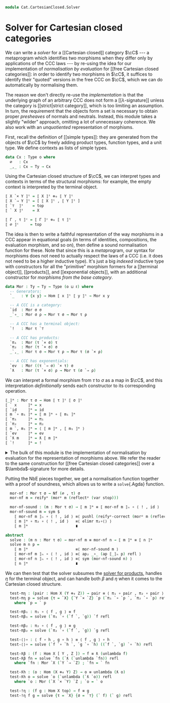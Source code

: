 <!--
```agda
open import Cat.CartesianClosed.Free.Signature using (module types)
open import Cat.Diagram.Exponential
open import Cat.Cartesian
open import Cat.Prelude

import Cat.Functor.Bifunctor as Bifunctor
```
-->

```agda
module Cat.CartesianClosed.Solver
```

# Solver for Cartesian closed categories

<!--
```agda
  {o ℓ} {C : Precategory o ℓ} (cart : Cartesian-category C) (cc : Cartesian-closed C cart)
        where

open Cartesian-category cart
open Cartesian-closed cc
open types Ob public
```
-->

We can write a *solver* for a [[Cartesian closed]] category $\cC$ --- a
metaprogram which identifies two morphisms when they differ only by
applications of the CCC laws --- by re-using the idea for our
implementation of *normalisation by evaluation* for [[free Cartesian
closed categories]]: in order to identify two morphisms in $\cC$, it
suffices to identify their "quoted" versions in the free CCC on $\cC$,
which we can do automatically by normalising them.

The reason we don't directly re-use the *implementation* is that the
underlying graph of an arbitrary CCC does not form a
[[$\lambda$-signature]] unless the category is [[strict|strict category]],
which is too limiting an assumption. In turn, the requirement that the
objects form a set is necessary to obtain proper *presheaves* of normals
and neutrals. Instead, this module takes a slightly "wilder" approach,
omitting a lot of unnecessary coherence. We also work with an
*unquotiented* representation of morphisms.

First, recall the definition of [[simple types]]: they are generated from
the objects of $\cC$ by freely adding product types, function types, and
a unit type. We define contexts as lists of simple types.

```agda
data Cx : Type o where
  ∅   : Cx
  _,_ : Cx → Ty → Cx
```

<!--
```agda
private variable
  Γ Δ Θ : Cx
  τ σ ρ : Ty
```
-->

Using the Cartesian closed structure of $\cC$, we can interpret types
and contexts in terms of the structural morphisms: for
example, the empty context is interpreted by the terminal object.

<!--
```agda
⟦_⟧ᵗ : Ty → Ob
⟦_⟧ᶜ : Cx → Ob
```
-->

```agda
⟦ X `× Y ⟧ᵗ = ⟦ X ⟧ᵗ ⊗₀ ⟦ Y ⟧ᵗ
⟦ X `⇒ Y ⟧ᵗ = [ ⟦ X ⟧ᵗ , ⟦ Y ⟧ᵗ ]
⟦ `⊤  ⟧ᵗ    = top
⟦ ` X ⟧ᵗ    = X

⟦ Γ , τ ⟧ᶜ = ⟦ Γ ⟧ᶜ ⊗₀ ⟦ τ ⟧ᵗ
⟦ ∅ ⟧ᶜ     = top
```

The idea is then to write a faithful representation of the way morphisms
in a CCC appear in equational goals (in terms of identities, compositions,
the evaluation morphism, and so on), then define a sound normalisation
function for these. Note that since this is a *meta*program, our syntax
for morphisms does not need to actually respect the laws of a CCC (i.e.
it does not need to be a higher inductive type). It's just a big
*indexed* inductive type with constructors for all the "primitive"
morphism formers for a [[terminal object]], [[products]], and
[[exponential objects]], with an additional constructor for *morphisms
from the base category*.

```agda
data Mor : Ty → Ty → Type (o ⊔ ℓ) where
  -- Generators:
  `_   : ∀ {x y} → Hom ⟦ x ⟧ᵗ ⟦ y ⟧ᵗ → Mor x y

  -- A CCC is a category:
  `id  : Mor σ σ
  _`∘_ : Mor σ ρ → Mor τ σ → Mor τ ρ

  -- A CCC has a terminal object:
  `!   : Mor τ `⊤

  -- A CCC has products:
  `π₁  : Mor (τ `× σ) τ
  `π₂  : Mor (τ `× σ) σ
  _`,_ : Mor τ σ → Mor τ ρ → Mor τ (σ `× ρ)

  -- A CCC has exponentials:
  `ev  : Mor ((τ `⇒ σ) `× τ) σ
  `ƛ   : Mor (τ `× σ) ρ → Mor τ (σ `⇒ ρ)
```

<!--
```agda
infixr 20 _`∘_
infixr 19 _`,_ _`⊗₁_
infix 25 `_

pattern _`⊗₁_ f g = f `∘ `π₁ `, g `∘ `π₂
pattern `unlambda f = `ev `∘ (f `⊗₁ `id)
```
-->

We can interpret a formal morphism from $\tau$ to $\sigma$ as a map in
$\cC$, and this interpretation *definitionally* sends each constructor
to its corresponding operation.

```agda
⟦_⟧ᵐ : Mor τ σ → Hom ⟦ τ ⟧ᵗ ⟦ σ ⟧ᵗ
⟦ ` x     ⟧ᵐ = x
⟦ `id     ⟧ᵐ = id
⟦ m `∘ m₁ ⟧ᵐ = ⟦ m ⟧ᵐ ∘ ⟦ m₁ ⟧ᵐ
⟦ `π₁     ⟧ᵐ = π₁
⟦ `π₂     ⟧ᵐ = π₂
⟦ m `, m₁ ⟧ᵐ = ⟨ ⟦ m ⟧ᵐ , ⟦ m₁ ⟧ᵐ ⟩
⟦ `ev     ⟧ᵐ = ev
⟦ `ƛ m    ⟧ᵐ = ƛ ⟦ m ⟧ᵐ
⟦ `!      ⟧ᵐ = !
```

<details>
<summary>
The bulk of this module is the implementation of normalisation by
evaluation for the representation of morphisms above. We refer the
reader to the same construction for [[free Cartesian closed categories]]
over a $\lambda$-signature for more details.
</summary>

```agda
data Var : Cx → Ty → Type o where
  stop : Var (Γ , τ) τ
  pop  : Var Γ τ → Var (Γ , σ) τ

⟦_⟧ⁿ : Var Γ τ → Hom ⟦ Γ ⟧ᶜ ⟦ τ ⟧ᵗ
⟦ stop ⟧ⁿ  = π₂
⟦ pop x ⟧ⁿ = ⟦ x ⟧ⁿ ∘ π₁

data Ren : Cx → Cx → Type (o ⊔ ℓ) where
  stop : Ren Γ Γ
  drop : Ren Γ Δ → Ren (Γ , τ) Δ
  keep : Ren Γ Δ → Ren (Γ , τ) (Δ , τ)

_∘ʳ_ : ∀ {Γ Δ Θ} → Ren Γ Δ → Ren Δ Θ → Ren Γ Θ
stop   ∘ʳ ρ      = ρ
drop σ ∘ʳ ρ      = drop (σ ∘ʳ ρ)
keep σ ∘ʳ stop   = keep σ
keep σ ∘ʳ drop ρ = drop (σ ∘ʳ ρ)
keep σ ∘ʳ keep ρ = keep (σ ∘ʳ ρ)

ren-var : ∀ {Γ Δ τ} → Ren Γ Δ → Var Δ τ → Var Γ τ
ren-var stop     v       = v
ren-var (drop σ) v       = pop (ren-var σ v)
ren-var (keep σ) stop    = stop
ren-var (keep σ) (pop v) = pop (ren-var σ v)

⟦_⟧ʳ : Ren Γ Δ → Hom ⟦ Γ ⟧ᶜ ⟦ Δ ⟧ᶜ
⟦ stop   ⟧ʳ = id
⟦ drop r ⟧ʳ = ⟦ r ⟧ʳ ∘ π₁
⟦ keep r ⟧ʳ = ⟦ r ⟧ʳ ⊗₁ id

data Nf           : Cx → Ty → Type (o ⊔ ℓ)
data Ne           : Cx → Ty → Type (o ⊔ ℓ)
data Sub (Γ : Cx) : Cx → Type (o ⊔ ℓ)

data Nf where
  lam  : Nf (Γ , τ) σ       → Nf Γ (τ `⇒ σ)
  pair : Nf Γ τ → Nf Γ σ    → Nf Γ (τ `× σ)
  unit :                      Nf Γ `⊤
  ne   : ∀ {x} → Ne Γ (` x) → Nf Γ (` x)

data Ne where
  var  : Var Γ τ → Ne Γ τ
  app  : Ne Γ (τ `⇒ σ) → Nf Γ τ → Ne Γ σ
  fstₙ : Ne Γ (τ `× σ) → Ne Γ τ
  sndₙ : Ne Γ (τ `× σ) → Ne Γ σ
  hom  : ∀ {Δ a} → Hom ⟦ Δ ⟧ᶜ a → Sub Γ Δ → Ne Γ (` a)

data Sub Γ where
  ∅   : Sub Γ ∅
  _,_ : Sub Γ Δ → Nf Γ τ → Sub Γ (Δ , τ)

ren-ne  : ∀ {Γ Δ τ} → Ren Δ Γ → Ne  Γ τ → Ne  Δ τ
ren-nf  : ∀ {Γ Δ τ} → Ren Δ Γ → Nf  Γ τ → Nf  Δ τ
ren-sub : ∀ {Γ Δ Θ} → Ren Δ Γ → Sub Γ Θ → Sub Δ Θ

ren-ne σ (hom h a) = hom h (ren-sub σ a)

ren-ne σ (var v)   = var  (ren-var σ v)
ren-ne σ (app f a) = app  (ren-ne σ f) (ren-nf σ a)
ren-ne σ (fstₙ a)  = fstₙ (ren-ne σ a)
ren-ne σ (sndₙ a)  = sndₙ (ren-ne σ a)

ren-nf σ (lam n)    = lam  (ren-nf (keep σ) n)
ren-nf σ (pair a b) = pair (ren-nf σ a) (ren-nf σ b)
ren-nf σ (ne x)     = ne   (ren-ne σ x)
ren-nf σ unit       = unit

ren-sub ρ ∅       = ∅
ren-sub ρ (σ , x) = ren-sub ρ σ , ren-nf ρ x

⟦_⟧ₙ  : Nf  Γ τ → Hom ⟦ Γ ⟧ᶜ ⟦ τ ⟧ᵗ
⟦_⟧ₛ  : Ne  Γ τ → Hom ⟦ Γ ⟧ᶜ ⟦ τ ⟧ᵗ
⟦_⟧ᵣ  : Sub Γ Δ → Hom ⟦ Γ ⟧ᶜ ⟦ Δ ⟧ᶜ

⟦ lam h    ⟧ₙ = ƛ ⟦ h ⟧ₙ
⟦ pair a b ⟧ₙ = ⟨ ⟦ a ⟧ₙ , ⟦ b ⟧ₙ ⟩
⟦ ne x     ⟧ₙ = ⟦ x ⟧ₛ
⟦ unit     ⟧ₙ = !

⟦ var x   ⟧ₛ = ⟦ x ⟧ⁿ
⟦ app f x ⟧ₛ = ev ∘ ⟨ ⟦ f ⟧ₛ , ⟦ x ⟧ₙ ⟩
⟦ fstₙ h  ⟧ₛ = π₁ ∘ ⟦ h ⟧ₛ
⟦ sndₙ h  ⟧ₛ = π₂ ∘ ⟦ h ⟧ₛ
⟦ hom h a ⟧ₛ = h ∘ ⟦ a ⟧ᵣ

⟦ ∅     ⟧ᵣ = !
⟦ σ , n ⟧ᵣ = ⟨ ⟦ σ ⟧ᵣ , ⟦ n ⟧ₙ ⟩

⟦⟧-∘ʳ   : (ρ : Ren Γ Δ) (σ : Ren Δ Θ) → ⟦ ρ ∘ʳ σ ⟧ʳ ≡ ⟦ σ ⟧ʳ ∘ ⟦ ρ ⟧ʳ

ren-⟦⟧ⁿ : (ρ : Ren Δ Γ) (v : Var Γ τ) → ⟦ ren-var ρ v ⟧ⁿ ≡ ⟦ v ⟧ⁿ ∘ ⟦ ρ ⟧ʳ
ren-⟦⟧ₛ : (ρ : Ren Δ Γ) (t : Ne Γ τ)  → ⟦ ren-ne ρ t  ⟧ₛ ≡ ⟦ t ⟧ₛ ∘ ⟦ ρ ⟧ʳ
ren-⟦⟧ₙ : (ρ : Ren Δ Γ) (t : Nf Γ τ)  → ⟦ ren-nf ρ t  ⟧ₙ ≡ ⟦ t ⟧ₙ ∘ ⟦ ρ ⟧ʳ
ren-⟦⟧ᵣ : (ρ : Ren Δ Γ) (σ : Sub Γ Θ) → ⟦ ren-sub ρ σ ⟧ᵣ ≡ ⟦ σ ⟧ᵣ ∘ ⟦ ρ ⟧ʳ

⟦⟧-∘ʳ stop σ = intror refl
⟦⟧-∘ʳ (drop ρ) σ = pushl (⟦⟧-∘ʳ ρ σ)
⟦⟧-∘ʳ (keep ρ) stop = introl refl
⟦⟧-∘ʳ (keep ρ) (drop σ) = pushl (⟦⟧-∘ʳ ρ σ) ∙ sym (pullr π₁∘⟨⟩)
⟦⟧-∘ʳ (keep ρ) (keep σ) = sym $ ⟨⟩-unique
  (pulll π₁∘⟨⟩ ∙ pullr π₁∘⟨⟩ ∙ pulll (sym (⟦⟧-∘ʳ ρ σ)))
  (pulll π₂∘⟨⟩ ∙ pullr π₂∘⟨⟩ ∙ idl _)

ren-⟦⟧ⁿ stop v           = intror refl
ren-⟦⟧ⁿ (drop ρ) v       = pushl (ren-⟦⟧ⁿ ρ v)
ren-⟦⟧ⁿ (keep ρ) stop    = sym (π₂∘⟨⟩ ∙ idl _)
ren-⟦⟧ⁿ (keep ρ) (pop v) = pushl (ren-⟦⟧ⁿ ρ v) ∙ sym (pullr π₁∘⟨⟩)

ren-⟦⟧ₛ ρ (var x) = ren-⟦⟧ⁿ ρ x
ren-⟦⟧ₛ ρ (app f x) = ap₂ _∘_ refl
  (ap₂ ⟨_,_⟩ (ren-⟦⟧ₛ ρ f) (ren-⟦⟧ₙ ρ x) ∙ sym (⟨⟩∘ _))
  ∙ pulll refl
ren-⟦⟧ₛ ρ (fstₙ t) = pushr (ren-⟦⟧ₛ ρ t)
ren-⟦⟧ₛ ρ (sndₙ t) = pushr (ren-⟦⟧ₛ ρ t)
ren-⟦⟧ₛ ρ (hom x a) = pushr (ren-⟦⟧ᵣ ρ a)

ren-⟦⟧ₙ ρ (lam t) =
    ap ƛ (ren-⟦⟧ₙ (keep ρ) t)
  ∙ sym (unique _ (ap₂ _∘_ refl rem₁ ∙ pulll (commutes ⟦ t ⟧ₙ)))
  where
  rem₁ : (⟦ lam t ⟧ₙ ∘ ⟦ ρ ⟧ʳ) ⊗₁ id ≡ (⟦ lam t ⟧ₙ ⊗₁ id) ∘ ⟦ ρ ⟧ʳ ⊗₁ id
  rem₁ = Bifunctor.first∘first ×-functor

ren-⟦⟧ₙ ρ (pair a b) = ap₂ ⟨_,_⟩ (ren-⟦⟧ₙ ρ a) (ren-⟦⟧ₙ ρ b) ∙ sym (⟨⟩∘ _)
ren-⟦⟧ₙ ρ (ne x) = ren-⟦⟧ₛ ρ x
ren-⟦⟧ₙ ρ unit   = !-unique _

ren-⟦⟧ᵣ ρ ∅       = !-unique _
ren-⟦⟧ᵣ ρ (σ , n) = ap₂ ⟨_,_⟩ (ren-⟦⟧ᵣ ρ σ) (ren-⟦⟧ₙ ρ n) ∙ sym (⟨⟩∘ _)

Tyᵖ : (τ : Ty) (Γ : Cx) → Hom ⟦ Γ ⟧ᶜ ⟦ τ ⟧ᵗ → Type (o ⊔ ℓ)
Tyᵖ (τ `× σ) Γ h = Tyᵖ τ Γ (π₁ ∘ h) × Tyᵖ σ Γ (π₂ ∘ h)
Tyᵖ `⊤ Γ h = Lift _ ⊤
Tyᵖ (τ `⇒ σ) Γ h =
  ∀ {Δ} (ρ : Ren Δ Γ) {a}
  → Tyᵖ τ Δ a
  → Tyᵖ σ Δ (ev ∘ ⟨ h ∘ ⟦ ρ ⟧ʳ , a ⟩)
Tyᵖ (` x)    Γ h = Σ (Ne Γ (` x)) λ n → ⟦ n ⟧ₛ ≡ h

data Subᵖ : ∀ Γ Δ → Hom ⟦ Δ ⟧ᶜ ⟦ Γ ⟧ᶜ → Type (o ⊔ ℓ) where
  ∅   : ∀ {i} → Subᵖ ∅ Δ i
  _,_ : ∀ {h} → Subᵖ Γ Δ (π₁ ∘ h) → Tyᵖ σ Δ (π₂ ∘ h) → Subᵖ (Γ , σ) Δ h

tyᵖ⟨_⟩ : ∀ {τ Γ h h'} → h ≡ h' → Tyᵖ τ Γ h → Tyᵖ τ Γ h'
tyᵖ⟨_⟩ {τ `× σ} p (a , b)   = tyᵖ⟨ ap (π₁ ∘_) p ⟩ a , tyᵖ⟨ ap (π₂ ∘_) p ⟩ b
tyᵖ⟨_⟩ {τ `⇒ σ} p ν ρ x     = tyᵖ⟨ ap (λ e → ev ∘ ⟨ e ∘ ⟦ ρ ⟧ʳ , _ ⟩) p ⟩ (ν ρ x)
tyᵖ⟨_⟩ {` x} p (n , q) .fst = n
tyᵖ⟨_⟩ {` x} p (n , q) .snd = q ∙ p
tyᵖ⟨_⟩ {`⊤}  p (lift tt)    = lift tt

subᵖ⟨_⟩ : ∀ {Γ Δ h h'} → h ≡ h' → Subᵖ Γ Δ h → Subᵖ Γ Δ h'
subᵖ⟨_⟩ p ∅       = ∅
subᵖ⟨_⟩ p (r , x) = subᵖ⟨ ap (π₁ ∘_) p ⟩ r , tyᵖ⟨ ap (π₂ ∘_) p ⟩ x

ren-tyᵖ  : ∀ {Δ Γ τ m} (ρ : Ren Δ Γ) → Tyᵖ τ Γ m  → Tyᵖ  τ Δ (m ∘ ⟦ ρ ⟧ʳ)
ren-subᵖ : ∀ {Δ Γ Θ m} (ρ : Ren Θ Δ) → Subᵖ Γ Δ m → Subᵖ Γ Θ (m ∘ ⟦ ρ ⟧ʳ)

ren-tyᵖ {τ = τ `× σ} r (a , b)   =
    tyᵖ⟨ sym (assoc _ _ _) ⟩ (ren-tyᵖ r a)
  , tyᵖ⟨ sym (assoc _ _ _) ⟩ (ren-tyᵖ r b)
ren-tyᵖ {τ = τ `⇒ σ} r t {Θ} ρ {α} a =
  tyᵖ⟨ ap (λ e → ev ∘ ⟨ e , α ⟩) (pushr (⟦⟧-∘ʳ ρ r)) ⟩ (t (ρ ∘ʳ r) a)
ren-tyᵖ {τ = ` x} r (f , p) = ren-ne r f , ren-⟦⟧ₛ r f ∙ ap₂ _∘_ p refl
ren-tyᵖ {τ = `⊤} r (lift tt) = lift tt

ren-subᵖ r ∅       = ∅
ren-subᵖ r (c , x) =
    subᵖ⟨ sym (assoc _ _ _) ⟩ (ren-subᵖ r c)
  , tyᵖ⟨ sym (assoc _ _ _) ⟩ (ren-tyᵖ r x)

reifyᵖ         : ∀ {h}                 → Tyᵖ τ Γ h → Nf Γ τ
reflectᵖ       : (n : Ne Γ τ)          → Tyᵖ τ Γ ⟦ n ⟧ₛ
reifyᵖ-correct : ∀ {h} (v : Tyᵖ τ Γ h) → ⟦ reifyᵖ v ⟧ₙ ≡ h

reifyᵖ {τ = τ `× s} (a , b) = pair (reifyᵖ a) (reifyᵖ b)
reifyᵖ {τ = τ `⇒ s} f       = lam (reifyᵖ (f (drop stop) (reflectᵖ (var stop))))
reifyᵖ {τ = ` x} d          = ne (d .fst)
reifyᵖ {τ = `⊤} d           = unit

reflectᵖ {τ = τ `× σ} n     = reflectᵖ (fstₙ n) , reflectᵖ (sndₙ n)
reflectᵖ {τ = τ `⇒ σ} n ρ a = tyᵖ⟨ ap₂ (λ e f → ev ∘ ⟨ e , f ⟩) (ren-⟦⟧ₛ ρ n) (reifyᵖ-correct a) ⟩
  (reflectᵖ (app (ren-ne ρ n) (reifyᵖ a)))
reflectᵖ {τ = ` x}    n     = n , refl
reflectᵖ {τ = `⊤}     _     = lift tt

reifyᵖ-correct {τ = τ `× σ} (a , b) = sym $
  ⟨⟩-unique (sym (reifyᵖ-correct a)) (sym (reifyᵖ-correct b))
reifyᵖ-correct {τ = τ `⇒ σ} {h = h} ν =
  ƛ ⟦ reifyᵖ (ν (drop stop) (reflectᵖ (var stop))) ⟧ₙ
    ≡⟨ ap ƛ (reifyᵖ-correct (ν (drop stop) (reflectᵖ (var stop)))) ⟩
  ƛ (ev ∘ ⟨ h ∘ id ∘ π₁ , π₂ ⟩)
    ≡⟨ ap₂ (λ a b → ƛ (ev ∘ ⟨ a , b ⟩)) (pulll (elimr refl)) (introl refl) ⟩
  ƛ (unlambda h)
    ≡˘⟨ unique _ refl ⟩
  h ∎
reifyᵖ-correct {τ = ` x} d = d .snd
reifyᵖ-correct {τ = `⊤}  d = !-unique _

private
  tickᵖ : ∀ {x y h} (m : Hom ⟦ x ⟧ᵗ ⟦ y ⟧ᵗ) → Tyᵖ x Γ h → Tyᵖ y Γ (m ∘ h)
  tickᵖ {x = x} {y = `⊤}  m a = lift tt
  tickᵖ {x = x} {y = ` τ} m a =
    hom {Δ = ∅ , x} (m ∘ π₂) (∅ , reifyᵖ a) ,
    pullr π₂∘⟨⟩ ∙ ap (m ∘_) (reifyᵖ-correct a)

  tickᵖ {y = τ `× σ} m a =
      tyᵖ⟨ pullr refl ⟩ (tickᵖ (π₁ ∘ m) a)
    , tyᵖ⟨ pullr refl ⟩ (tickᵖ (π₂ ∘ m) a)

  tickᵖ {x = x} {y = τ `⇒ σ} m a ρ y =
    tyᵖ⟨ pullr (⟨⟩-unique (pulll π₁∘⟨⟩ ∙ extendr π₁∘⟨⟩) (pulll π₂∘⟨⟩ ∙ π₂∘⟨⟩)) ⟩
    (tickᵖ {x = x `× τ} (ev ∘ ⟨ m ∘ π₁ , π₂ ⟩)
      (tyᵖ⟨ sym π₁∘⟨⟩ ⟩ (ren-tyᵖ ρ a) , tyᵖ⟨ sym π₂∘⟨⟩ ⟩ y))

  morᵖ : ∀ {h} (e : Mor τ σ) (ρ : Tyᵖ τ Γ h) → Tyᵖ σ Γ (⟦ e ⟧ᵐ ∘ h)
  morᵖ (` x) = tickᵖ x

  morᵖ `id      ρ = tyᵖ⟨ introl refl ⟩ ρ
  morᵖ (f `∘ g) ρ = tyᵖ⟨ pulll refl ⟩ (morᵖ f (morᵖ g ρ))

  morᵖ `!       ρ = lift tt
  morᵖ `π₁      ρ = ρ .fst
  morᵖ `π₂      ρ = ρ .snd
  morᵖ (e `, f) ρ = record
    { fst = tyᵖ⟨ sym (pulll π₁∘⟨⟩) ⟩ (morᵖ e ρ)
    ; snd = tyᵖ⟨ sym (pulll π₂∘⟨⟩) ⟩ (morᵖ f ρ)
    }

  morᵖ `ev (f , x) = tyᵖ⟨ ap (ev ∘_) (sym (⟨⟩-unique (intror refl) refl)) ⟩
    (f stop x)

  morᵖ {h = h} (`ƛ e) t r {h'} a = tyᵖ⟨ sym p ⟩ (morᵖ e
      ( tyᵖ⟨ sym π₁∘⟨⟩ ⟩ (ren-tyᵖ r t)
      , tyᵖ⟨ sym π₂∘⟨⟩ ⟩ a ))
    where
    p =
      ev ∘ ⟨ ((ƛ ⟦ e ⟧ᵐ) ∘ h) ∘ ⟦ r ⟧ʳ , h' ⟩
        ≡⟨ ap (ev ∘_) (sym (⟨⟩-unique (pulll π₁∘⟨⟩ ∙ pullr π₁∘⟨⟩ ∙ pulll refl) (pulll π₂∘⟨⟩ ∙ pullr π₂∘⟨⟩ ∙ idl _))) ⟩
      ev ∘ (ƛ ⟦ e ⟧ᵐ ⊗₁ id) ∘ ⟨ h ∘ ⟦ r ⟧ʳ , h' ⟩
        ≡⟨ pulll (commutes _) ⟩
      ⟦ e ⟧ᵐ ∘ ⟨ h ∘ ⟦ r ⟧ʳ , h' ⟩
        ∎
```
</details>

Putting the NbE pieces together, we get a normalisation function together
with a proof of soundness, which allows us to write a `solve`{.Agda}
function.

```agda
  mor-nf : Mor τ σ → Nf (∅ , τ) σ
  mor-nf m = reifyᵖ (morᵖ m (reflectᵖ (var stop)))

  mor-nf-sound : (m : Mor τ σ) → ⟦ m ⟧ᵐ ≡ ⟦ mor-nf m ⟧ₙ ∘ ⟨ ! , id ⟩
  mor-nf-sound m = sym $
    ⟦ mor-nf m ⟧ₙ ∘ ⟨ ! , id ⟩ ≡⟨ pushl (reifyᵖ-correct (morᵖ m (reflectᵖ (var stop)))) ⟩
    ⟦ m ⟧ᵐ ∘ π₂ ∘ ⟨ ! , id ⟩   ≡⟨ elimr π₂∘⟨⟩ ⟩
    ⟦ m ⟧ᵐ                     ∎

abstract
  solve : (m n : Mor τ σ) → mor-nf m ≡ mor-nf n → ⟦ m ⟧ᵐ ≡ ⟦ n ⟧ᵐ
  solve m n p =
    ⟦ m ⟧ᵐ                     ≡⟨ mor-nf-sound m ⟩
    ⟦ mor-nf m ⟧ₙ ∘ ⟨ ! , id ⟩ ≡⟨ ap₂ _∘_ (ap ⟦_⟧ₙ p) refl ⟩
    ⟦ mor-nf n ⟧ₙ ∘ ⟨ ! , id ⟩ ≡⟨ sym (mor-nf-sound n) ⟩
    ⟦ n ⟧ᵐ                     ∎
```

<!--
```agda
private module _ {W X Y Z} (f : Hom X Y) (g : Hom X Z) (h : Hom W X) where
  `W `X `Y `Z : Ty
  `W = ` W ; `X = ` X ; `Y = ` Y ; `Z = ` Z

  `f : Mor `X `Y
  `f = ` f

  `g : Mor `X `Z
  `g = ` g

  `h : Mor `W `X
  `h = ` h
```
-->

We can then test that the solver subsumes the [solver for products],
handles $\eta$ for the terminal object, and can handle both $\beta$ and
$\eta$ when it comes to the Cartesian closed structure.

[solver for products]: Cat.Diagram.Product.Solver.html

```agda
  test-πη : (pair : Hom X (Y ⊗₀ Z)) → pair ≡ ⟨ π₁ ∘ pair , π₂ ∘ pair ⟩
  test-πη p = solve {τ = `X} {`Y `× `Z} `p (`π₁ `∘ `p `, `π₂ `∘ `p) refl
    where `p = ` p

  test-πβ₁ : π₁ ∘ ⟨ f , g ⟩ ≡ f
  test-πβ₁ = solve (`π₁ `∘ (`f `, `g)) `f refl

  test-πβ₂ : π₂ ∘ ⟨ f , g ⟩ ≡ g
  test-πβ₂ = solve (`π₂ `∘ (`f `, `g)) `g refl

  test-⟨⟩∘ : ⟨ f ∘ h , g ∘ h ⟩ ≡ ⟨ f , g ⟩ ∘ h
  test-⟨⟩∘ = solve (`f `∘ `h `, `g `∘ `h) ((`f `, `g) `∘ `h) refl

  test-ƛβ : (f : Hom X [ Y , Z ]) → f ≡ ƛ (unlambda f)
  test-ƛβ fn = solve `fn (`ƛ (`unlambda `fn)) refl
    where `fn : Mor `X (`Y `⇒ `Z) ; `fn = ` fn

  test-ƛh : (o : Hom (X ⊗₀ Y) Z) → o ≡ unlambda (ƛ o)
  test-ƛh o = solve `o (`unlambda (`ƛ `o)) refl
    where `o : Mor (`X `× `Y) `Z ; `o = ` o

  test-!η : (f g : Hom X top) → f ≡ g
  test-!η f g = solve {τ = `X} {σ = `⊤} (` f) (` g) refl
```

